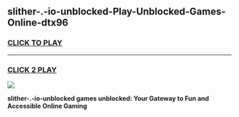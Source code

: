 
## slither-.-io-unblocked-Play-Unblocked-Games-Online-dtx96
<h3>
<a href="https://premium76.site?title=slither-.-io-unblocked&ref=25A">CLICK TO PLAY</a></h3>
<hr>

<h3>
<a href="https://premium76.site?title=slither-.-io-unblocked&ref=25A">CLICK 2 PLAY</a>
  
</h3>

<a href="https://premium76.site?title=slither-.-io-unblocked&ref=25A"><img src="https://clearcache.store/games.png"></a>


**slither-.-io-unblocked games unblocked: Your Gateway to Fun and Accessible Online Gaming**
